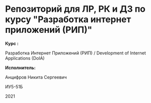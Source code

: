 # Репозиторий для ЛР, РК и ДЗ по курсу "Разработка интернет приложений (РИП)" 

**Курс :**

Разработка Интернет Приложений (РИП) / Development of Internet Applications (DoIA)

**Исполнитель:**

Анцифров Никита Сергеевич

ИУ5-51Б

2021
